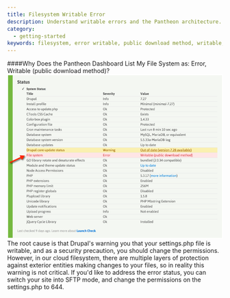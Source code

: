 ```yaml
---
title: Filesystem Writable Error
description: Understand writable errors and the Pantheon architecture.
category:
  - getting-started
keywords: filesystem, error writable, public download method, writable, settings.php, filesystem error, file permissions, permissions
---
```

####Why Does the Pantheon Dashboard List My File System as: Error, Writable (public download method)?
 ![](/source/docs/assets/images/desk_images/284378.png)  
The root cause is that Drupal's warning you that your settings.php file is writable, and as a security precaution, you should change the permissions. However, in our cloud filesystem, there are multiple layers of protection against exterior entities making changes to your files, so in reality this warning is not critical. If you'd like to address the error status, you can switch your site into SFTP mode, and change the permissions on the settings.php to 644.
